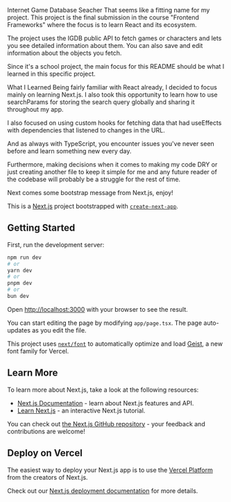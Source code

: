 Internet Game Database Seacher
That seems like a fitting name for my project. This project is the final submission in the course "Frontend Frameworks" where the focus is to learn React and its ecosystem.

The project uses the IGDB public API to fetch games or characters and lets you see detailed information about them. You can also save and edit information about the objects you fetch.

Since it's a school project, the main focus for this README should be what I learned in this specific project.

What I Learned
Being fairly familiar with React already, I decided to focus mainly on learning Next.js. I also took this opportunity to learn how to use searchParams for storing the search query globally and sharing it throughout my app.

I also focused on using custom hooks for fetching data that had useEffects with dependencies that listened to changes in the URL.

And as always with TypeScript, you encounter issues you've never seen before and learn something new every day.

Furthermore, making decisions when it comes to making my code DRY or just creating another file to keep it simple for me and any future reader of the codebase will probably be a struggle for the rest of time.

Next comes some bootstrap message from Next.js, enjoy!


This is a [Next.js](https://nextjs.org) project bootstrapped with [`create-next-app`](https://nextjs.org/docs/app/api-reference/cli/create-next-app).

## Getting Started

First, run the development server:

```bash
npm run dev
# or
yarn dev
# or
pnpm dev
# or
bun dev
```

Open [http://localhost:3000](http://localhost:3000) with your browser to see the result.

You can start editing the page by modifying `app/page.tsx`. The page auto-updates as you edit the file.

This project uses [`next/font`](https://nextjs.org/docs/app/building-your-application/optimizing/fonts) to automatically optimize and load [Geist](https://vercel.com/font), a new font family for Vercel.

## Learn More

To learn more about Next.js, take a look at the following resources:

- [Next.js Documentation](https://nextjs.org/docs) - learn about Next.js features and API.
- [Learn Next.js](https://nextjs.org/learn) - an interactive Next.js tutorial.

You can check out [the Next.js GitHub repository](https://github.com/vercel/next.js) - your feedback and contributions are welcome!

## Deploy on Vercel

The easiest way to deploy your Next.js app is to use the [Vercel Platform](https://vercel.com/new?utm_medium=default-template&filter=next.js&utm_source=create-next-app&utm_campaign=create-next-app-readme) from the creators of Next.js.

Check out our [Next.js deployment documentation](https://nextjs.org/docs/app/building-your-application/deploying) for more details.
